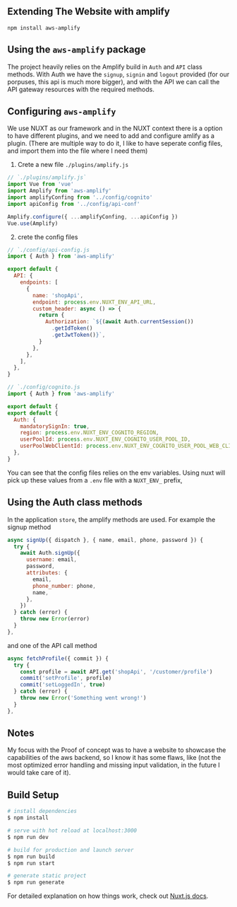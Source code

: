 ## Extending The Website with amplify
`npm install aws-amplify`

## Using the `aws-amplify` package
The project heavily relies on the Amplify build in `Auth` and `API` class methods.
With Auth we have the `signup`, `signin` and `logout` provided (for our porpuses, this api is much more bigger), and with the API we can call the API gateway resources with the required methods.

## Configuring `aws-amplify`
We use NUXT as our framework and in the NUXT context there is a option to have different plugins, and we need to add and configure amlify as a plugin.
(There are multiple way to do it, I like to have seperate config files, and import them into the file where I need them)

1. Crete a new file `./plugins/amplify.js`

```js
// `./plugins/amplify.js`
import Vue from 'vue'
import Amplify from 'aws-amplify'
import amplifyConfing from '../config/cognito'
import apiConfig from '../config/api-conf'

Amplify.configure({ ...amplifyConfing, ...apiConfig })
Vue.use(Amplify)

```

2. crete the config files
```js
// `./config/api-config.js
import { Auth } from 'aws-amplify'

export default {
  API: {
    endpoints: [
      {
        name: 'shopApi',
        endpoint: process.env.NUXT_ENV_API_URL,
        custom_header: async () => {
          return {
            Authorization: `${(await Auth.currentSession())
              .getIdToken()
              .getJwtToken()}`,
          }
        },
      },
    ],
  },
}
```
```js
// `./config/cognito.js
import { Auth } from 'aws-amplify'

export default {
export default {
  Auth: {
    mandatorySignIn: true,
    region: process.env.NUXT_ENV_COGNITO_REGION,
    userPoolId: process.env.NUXT_ENV_COGNITO_USER_POOL_ID,
    userPoolWebClientId: process.env.NUXT_ENV_COGNITO_USER_POOL_WEB_CLIENT_ID,
  },
}

```
You can see that the config files relies on the env variables.
Using nuxt will pick up these values from a `.env` file with a `NUXT_ENV_` prefix,

## Using the Auth class methods
In the application `store`, the amplify methods are used. For example the signup method

```js
async signUp({ dispatch }, { name, email, phone, password }) {
  try {
    await Auth.signUp({
      username: email,
      password,
      attributes: {
        email,
        phone_number: phone,
        name,
      },
    })
  } catch (error) {
    throw new Error(error)
  }
},
```

and one of the API call method
```js
async fetchProfile({ commit }) {
  try {
    const profile = await API.get('shopApi', '/customer/profile')
    commit('setProfile', profile)
    commit('setLoggedIn', true)
  } catch (error) {
    throw new Error('Something went wrong!')
  }
},
```

## Notes
My focus with the Proof of concept was to have a website to showcase the capabilities of the aws backend, so I know it has some flaws, like (not the most optimized error handling and missing input validation, in the future I would take care of it).


## Build Setup

```bash
# install dependencies
$ npm install

# serve with hot reload at localhost:3000
$ npm run dev

# build for production and launch server
$ npm run build
$ npm run start

# generate static project
$ npm run generate
```

For detailed explanation on how things work, check out [Nuxt.js docs](https://nuxtjs.org).
